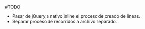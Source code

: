 #TODO
* Pasar de jQuery a nativo inline el proceso de creado de lineas.
* Separar proceso de recorridos a archivo separado.
